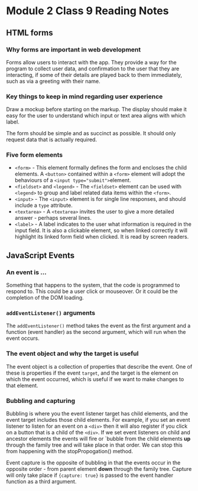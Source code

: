 # Module 2 Class 9 Reading Notes

## HTML forms

### Why forms are important in web development

Forms allow users to interact with the app. They provide a way for the program to collect user data, and confirmation to the user that they are interacting, if some of their details are played back to them immediately, such as via a greeting with their name.

### Key things to keep in mind regarding user experience

Draw a mockup before starting on the markup. The display should make it easy for the user to understand which input or text area aligns with which label.

The form should be simple and as succinct as possible. It should only request data that is actually required.

### Five form elements

- `<form>` - This element formally defines the form and encloses the child elements. A `<button>` contained within a `<form>` element will adopt the behaviours of a `<input type="submit">`element.
- `<fieldset>` and `<legend>` - The `<fieldset>` element can be used with `<legend>` to group and label related data items within the `<form>`.
- `<input>` - The `<input>` element is for single line responses, and should include a `type` attribute.
- `<textarea>` - A `<textarea>` invites the user to give a more detailed answer - perhaps several lines.
- `<label>` - A label indicates to the user what information is required in the input field. It is also a clickable element, so when linked correctly it will highlight its linked form field when clicked. It is read by screen readers.

## JavaScript Events

### An event is ...

Something that happens to the system, that the code is programmed to respond to. This could be a user click or mouseover. Or it could be the completion of the DOM loading.

### `addEventListener()` arguments

The `addEventListener()` method takes the event as the first argument and a function (event handler) as the second argument, which will run when the event occurs.

### The event object and why the target is useful

The event object is a collection of properties that describe the event. One of these is properties if the event `target`, and the target is the element on which the event occurred, which is useful if we want to make changes to that element.

### Bubbling and capturing

Bubbling is where you the event listener target has child elements, and the event target includes those child elements. For example, if you set an event listener to listen for an event on a `<div>` then it will also register if you click on a button that is a child of the `<div>`. If we set event listeners on child and ancestor elements the events will fire or `bubble from the child elements **up** through the family tree and will take place in that order. We can stop this from happening with the stopPropogation() method.

Event capture is the opposite of bubbling in that the events occur in the opposite order - from parent element **down** through the family tree. Capture will only take place if `{capture: true}` is passed to the event handler function as a third argument.

